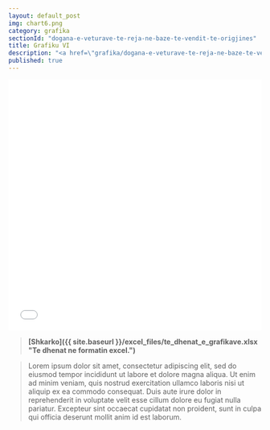 ```yaml
---
layout: default_post
img: chart6.png
category: grafika
sectionId: "dogana-e-veturave-te-reja-ne-baze-te-vendit-te-origjines"
title: Grafiku VI
description: "<a href=\"grafika/dogana-e-veturave-te-reja-ne-baze-te-vendit-te-origjines.html\">Ky grafikon </a>paraqet doganen e veturave te reja ne baze te vendit te origjines.<br>Lorem ipsum dolor sit amet, consectetur adipiscing elit, sed do eiusmod tempor incididunt ut labore et dolore magna aliqua. Ut enim ad minim veniam, quis nostrud exercitation ullamco laboris nisi ut aliquip ex ea commodo consequat."
published: true
---
```




<iframe class="highcharts-iframe" src="//cloud.highcharts.com/embed/uduteb" style="border: 0; width: 100%; height: 500px">&nbsp;</iframe>

>**[Shkarko]({{ site.baseurl }}/excel_files/te_dhenat_e_grafikave.xlsx "Te dhenat ne formatin excel.")**


> Lorem ipsum dolor sit amet, consectetur adipiscing elit, sed do eiusmod tempor incididunt ut labore et dolore magna aliqua. Ut enim ad minim veniam, quis nostrud exercitation ullamco laboris nisi ut aliquip ex ea commodo consequat. Duis aute irure dolor in reprehenderit in voluptate velit esse cillum dolore eu fugiat nulla pariatur. Excepteur sint occaecat cupidatat non proident, sunt in culpa qui officia deserunt mollit anim id est laborum.
